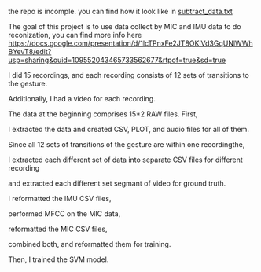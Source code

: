 the repo is incomple. you can find how it look like in [subtract_data.txt](/subtract_data.txt)

The goal of this project is to use data collect by MIC and IMU data to do reconization, you can find more info here
https://docs.google.com/presentation/d/1lcTPnxFe2JT8OKlVd3GqUNlWWhBYevT8/edit?usp=sharing&ouid=109552043465733562677&rtpof=true&sd=true

I did 15 recordings, and each recording consists of 12 sets of transitions to the gesture. 

Additionally, I had a video for each recording. 

The data at the beginning comprises 15*2 RAW files. First, 

I extracted the data and created CSV, PLOT, and audio files for all of them. 

Since all 12 sets of transitions of the gesture are within one recordingthe, 

I extracted each different set of data into separate CSV files for different recording 

and extracted each different set segmant of video for ground truth. 

I reformatted the IMU CSV files, 

performed MFCC on the MIC data, 


reformatted the MIC CSV files, 

combined both, and reformatted them for training. 

Then, I trained the SVM model.
